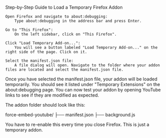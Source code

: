 Step-by-Step Guide to Load a Temporary Firefox Addon

    Open Firefox and navigate to about:debugging:
        Type about:debugging in the address bar and press Enter.

    Go to "This Firefox":
        On the left sidebar, click on "This Firefox".

    Click "Load Temporary Add-on...":
        You will see a button labeled "Load Temporary Add-on..." on the right side of the page. Click on it.

    Select the manifest.json file:
        A file dialog will open. Navigate to the folder where your addon files are located and select the manifest.json file.

Once you have selected the manifest.json file, your addon will be loaded temporarily. You should see it listed under "Temporary Extensions" on the about:debugging page. You can now test your addon by opening YouTube links to see if they are modified as expected.

The addon folder should look like this:

force-embed-youtube/
├── manifest.json
├── background.js

You have to re-enable this every time you close Firefox. This is just a temporary addon.
